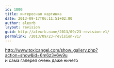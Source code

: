 ```yaml
---
id: 1800
title: интересная картинка
date: 2013-09-17T06:11:51+02:00
author: alexrb
layout: revision
guid: http://alexrb.name/2013/09/23-revision-v1/
permalink: /2013/09/23-revision-v1/
---
```

http://www.toxicangel.com/show_gallery.php?action=show&id=6m6z3v6w9u  
и сама галерея очень даже ничего